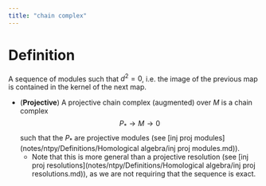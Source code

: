```yaml
---
title: "chain complex"
---
```


# Definition
A sequence of modules such that $d^2=0$, i.e. the image of the previous map is contained in the kernel of the next map.

- (**Projective**) A projective chain complex (augmented) over $M$ is a chain complex $$P_\ast\to M\to 0$$ such that the $P_\ast$ are projective modules (see [inj proj modules](notes/ntpy/Definitions/Homological algebra/inj proj modules.md)).
	- Note that this is more general than a projective resolution (see [inj proj resolutions](notes/ntpy/Definitions/Homological algebra/inj proj resolutions.md)), as we are not requiring that the sequence is exact.